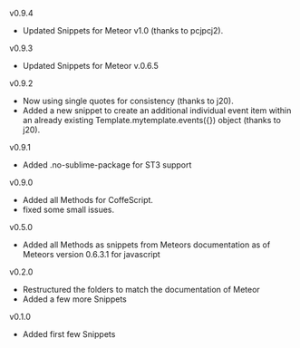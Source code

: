 v0.9.4
* Updated Snippets for Meteor v1.0 (thanks to pcjpcj2).

v0.9.3
* Updated Snippets for Meteor v.0.6.5

v0.9.2
* Now using single quotes for consistency (thanks to j20).
* Added a new snippet to create an additional individual event item within
  an already existing Template.mytemplate.events({}) object (thanks to j20).

v0.9.1
 * Added .no-sublime-package for ST3 support

v0.9.0
 * Added all Methods for CoffeScript.
 * fixed some small issues.

v0.5.0
 * Added all Methods as snippets from Meteors documentation as of Meteors version 0.6.3.1 for javascript

v0.2.0
 * Restructured the folders to match the documentation of Meteor
 * Added a few more Snippets

v0.1.0
 * Added first few Snippets
